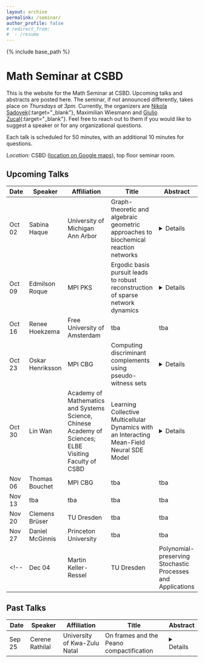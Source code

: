 ```yaml
---
layout: archive
permalink: /seminar/
author_profile: false
# redirect_from:
#  - /resume
---
```


{% include base_path %}

Math Seminar at CSBD
======

This is the website for the Math Seminar at CSBD. Upcoming talks and abstracts are posted here. The seminar, if not announced differently, takes place on *Thursdays at 3pm*. Currently, the organizers are [Nikola Sadovek](https://sites.google.com/view/nikola-sadovek){:target="_blank"}, Maximilian Wiesmann and [Giulio Zucal](https://sites.google.com/view/giulio-zucal/home-page){:target="_blank"}. Feel free to reach out to them if you would like to suggest a speaker or for any organizational questions.

Each talk is scheduled for 50 minutes, with an additional 10 minutes for questions.

*Location:* CSBD ([location on Google maps](https://maps.app.goo.gl/fs93agptKavkdyiG8)), top floor seminar room.


## Upcoming Talks 

| Date | Speaker | Affiliation | Title | Abstract |
| ---- | ------- | ----- | ----- | -------- | 
| Oct 02 | Sabina Haque | University of Michigan Ann Arbor| Graph-theoretic and algebraic geometric approaches to biochemical reaction networks | <details> Under mass-action kinetics, systems of biochemical reactions are modeled by chemical reaction networks (CRNs), a class of graphs that gives rise to polynomial dynamical systems. Approaches in this field include chemical reaction network theory and the more recent linear framework. In this talk, I will focus primarily on the linear framework, a graph-theoretic approach to timescale separation in biochemical systems. I will discuss a graph-theoretic construction within the framework that mimics what would happen if a single parameter in a graph is taken to infinity, producing what we call an asymptotic graph. I consider how properties of the asymptotic graph, such as its steady states, serve as an appropriate representation for a linear framework graph in this limit. I also speculate on some extensions of this construction beyond the scope of the linear framework to parameter identifiability and the steady state varieties of CRNs, suggesting areas for future work at the intersection of graph theory, algebraic geometry, and dynamical systems. </details> |
| Oct 09 | Edmilson Roque | MPI PKS | Ergodic basis pursuit leads to robust reconstruction of sparse network dynamics | <details> Networks of coupled dynamical systems are successful models in diverse fields of science, ranging from physics to neuroscience. The network interaction structure impacts the dynamics; in fact, many malfunctions are associated with disorders in the network structure. Yet, typically, we cannot measure the interaction structure; we only have access to multivariate time series of nodes’ states. This led to considerable effort in reconstructing the network from multivariate data. This reconstruction problem is ill-posed for large networks, leading to the reconstruction of false network structures. In this talk, I will present an approach that uses the network dynamics’ statistical properties to ensure the exact reconstruction of weakly coupled sparse networks. Moreover, this approach exhibits robustness against noise. I will illustrate its reconstruction power using experimental multivariate time series data obtained from optoelectronic networks. </details> |
| Oct 16 | Renee Hoekzema | Free University of Amsterdam | tba | tba |
| Oct 23 | Oskar Henriksson | MPI CBG | Computing discriminant complements using pseudo-witness sets | <details> A key object for understanding a parametrized polynomial system is the discriminant variety, which divides the parameter space into regions of constant qualitative and quantitative properties of the solution sets. However, a common challenge in the study of discriminant varieties is that many methods rely on having access to explicit equations, which in general requires solving a costly implicitization problem. In this work, we present a new approach for finding sample points in all connected components of the complement of discriminant varieties, which combines the recent Hypersurfaces.jl package with the framework of pseudo-witness sets in a way that allows us to circumvent the need for symbolic elimination. This is joint work in progress with Paul Breiding, John Cobb, Aviva Englander, Nayda Farnsworth, Jon Hauenstein, David Johnson, Jordy Garcia, and Deepak Mundayur. </details> |
| Oct 30 | Lin Wan | Academy of Mathematics and Systems Science, Chinese Academy of Sciences; ELBE Visiting Faculty of CSBD | Learning Collective Multicellular Dynamics with an Interacting Mean-Field Neural SDE Model | <details> The advent of temporal single-cell RNA sequencing (scRNA-seq) data has enabled in-depth investigation of dynamic processes in heterogeneous multicellular systems. Despite remarkable advancements in computational methods for modeling cellular dynamics, integrating cell-cell interactions (CCIs) into these models remains a major challenge. This is particularly true when dealing with high-dimensional gene expression profiles from large populations of interacting cells, where the intricate interplay between cells can be obscured by data complexity. In this talk, I will present our recent work on a neural interacting mean-field stochastic differential equation (SDE) framework for temporal scRNA-seq data. Our approach combines mean-field modeling with neural networks to learn the dynamics of large, interacting cell populations directly from data. It enables the reconstruction of intrinsic cell population trajectories and the systematic characterization of CCIs. Notably, the model uncovers biologically interpretable, non-reciprocal interaction patterns and offers a principled way to study complex, non-equilibrium multicellular systems. </details> |
| Nov 06 | Thomas Bouchet | MPI CBG | tba | tba |
| Nov 13 | tba | tba | tba | tba |
| Nov 20 | Clemens Brüser | TU Dresden | tba | tba |
| Nov 27 | Daniel McGinnis | Princeton University | tba | tba |
<!-- | Dec 04 | Martin Keller-Ressel | TU Dresden | Polynomial-preserving Stochastic Processes and Applications | tba | -->


## Past Talks


| Date | Speaker | Affiliation | Title | Abstract |
| ---- | ------- | ----- | ----- | -------- | 
| Sep 25 | Cerene Rathilal | University of Kwa-Zulu Natal | On frames and the Peano compactification | <details> This talk will provide an introduction to pointfree topology and have a focus on some recent work on compactifications of frames. In [Curtis (1980): Hyperspaces of Noncompact Metric Spaces], Curtis introduced the concept of a locally non-separating remainder in order to study the hyperspace of a non-compact space $X$. Using the property of a locally non-separating remainder, Curtis established the conditions under which a Peano compactification of a connected space $X$ would exist. In this talk, we will present the analog of the concept of locally non-separating sets, in frames. We will discuss properties of sublocales, after which we define a locally non-separating sublocale and conclude by providing a generalisation for a special case of Curtis’s result. </details> |